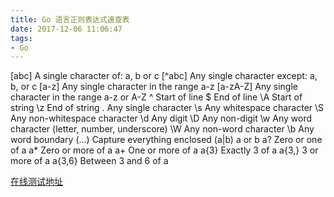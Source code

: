 ```yaml
---
title: Go 语言正则表达式速查表
date: 2017-12-06 11:06:47
tags:
- Go
---
```


[abc]   A single character of: a, b or c
[^abc]  Any single character except: a, b, or c
[a-z]   Any single character in the range a-z
[a-zA-Z]    Any single character in the range a-z or A-Z
^   Start of line
$   End of line
\A  Start of string
\z  End of string
.   Any single character
\s  Any whitespace character
\S  Any non-whitespace character
\d  Any digit
\D  Any non-digit
\w  Any word character (letter, number, underscore)
\W  Any non-word character
\b  Any word boundary
(...)   Capture everything enclosed
(a|b)   a or b
a?  Zero or one of a
a*  Zero or more of a
a+  One or more of a
a{3}    Exactly 3 of a
a{3,}   3 or more of a
a{3,6}  Between 3 and 6 of a

[在线测试地址][1]


  [1]: https://regex-golang.appspot.com/assets/html/index.html